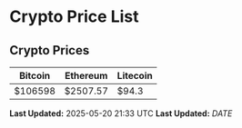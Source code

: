 # Crypto Price List

## Crypto Prices
| Bitcoin | Ethereum | Litecoin |
| ------- | -------- | -------- |
| $106598 | $2507.57 | $94.3 |
**Last Updated:** 2025-05-20 21:33 UTC
**Last Updated:** $DATE$

